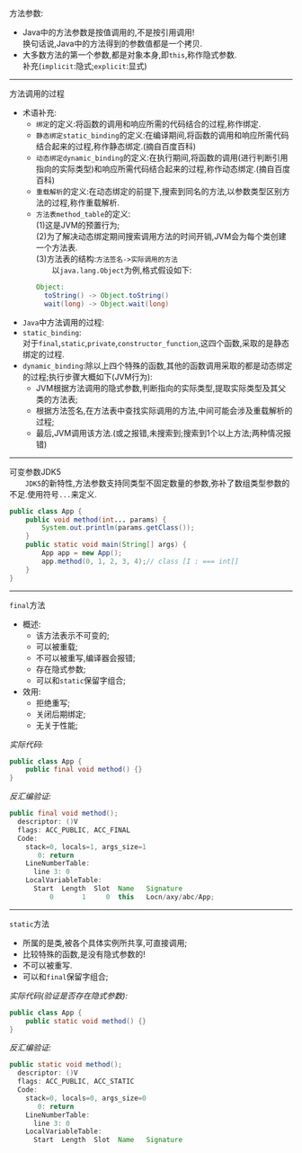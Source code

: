 方法参数:  
- Java中的方法参数是按值调用的,不是按引用调用!  
  换句话说,Java中的方法得到的参数值都是一个拷贝.  
- 大多数方法的第一个参数,都是对象本身,即`this`,称作隐式参数.  
  补充(`implicit`:隐式;`explicit`:显式)  

---

方法调用的过程  
- 术语补充:  
  - `绑定`的定义:将函数的调用和响应所需的代码结合的过程,称作绑定.  
  - `静态绑定static_binding`的定义:在编译期间,将函数的调用和响应所需代码结合起来的过程,称作静态绑定.(摘自百度百科)  
  -  `动态绑定dynamic_binding`的定义:在执行期间,将函数的调用(进行判断引用指向的实际类型)和响应所需代码结合起来的过程,称作动态绑定.(摘自百度百科)  
  - `重载解析`的定义:在动态绑定的前提下,搜索到同名的方法,以参数类型区别方法的过程,称作重载解析.  
  - `方法表method_table`的定义:  
    (1)这是JVM的预置行为;  
    (2)为了解决动态绑定期间搜索调用方法的时间开销,JVM会为每个类创建一个方法表.  
    (3)方法表的结构:`方法签名->实际调用的方法`  
    &#8195;&#8195;以`java.lang.Object`为例,格式假设如下:  
    ```java
    Object:
      toString() -> Object.toString()
      wait(long) -> Object.wait(long)
    ```  
- `Java`中方法调用的过程:  
- `static_binding`:  
  对于`final`,`static`,`private`,`constructor_function`,这四个函数,采取的是静态绑定的过程.  
- `dynamic_binding`:除以上四个特殊的函数,其他的函数调用采取的都是动态绑定的过程;执行步骤大概如下(JVM行为):  
  - JVM根据方法调用的隐式参数,判断指向的实际类型,提取实际类型及其父类的方法表;  
  - 根据方法签名,在方法表中查找实际调用的方法,中间可能会涉及重载解析的过程;  
  - 最后,JVM调用该方法.(或之报错,未搜索到;搜索到1个以上方法;两种情况报错)  

---

可变参数JDK5  
&#8195;&#8195;`JDK5`的新特性,方法参数支持同类型不固定数量的参数,弥补了数组类型参数的不足.使用符号`...`来定义.  
```java
public class App {  
    public void method(int... params) {  
        System.out.println(params.getClass());  
    }  
    public static void main(String[] args) {  
        App app = new App();  
        app.method(0, 1, 2, 3, 4);// class [I : === int[]  
    }  
}  
```  

---

`final`方法  
- 概述:  
  - 该方法表示不可变的;  
  - 可以被重载;  
  - 不可以被重写,编译器会报错;  
  - 存在隐式参数;  
  - 可以和`static`保留字组合;  
- 效用:  
  - 拒绝重写;  
  - 关闭后期绑定;  
  - 无关于性能;  

_实际代码:_  
```java
public class App {  
    public final void method() {}  
}  
```  
_反汇编验证:_  
```java
public final void method();  
  descriptor: ()V  
  flags: ACC_PUBLIC, ACC_FINAL  
  Code:  
    stack=0, locals=1, args_size=1  
       0: return  
    LineNumberTable:  
      line 3: 0  
    LocalVariableTable:  
      Start  Length  Slot  Name   Signature  
          0       1     0  this   Locn/axy/abc/App;  
```  

---

`static`方法  
- 所属的是类,被各个具体实例所共享,可直接调用;  
- 比较特殊的函数,是没有隐式参数的!  
- 不可以被重写.  
- 可以和`final`保留字组合;  

_实际代码(验证是否存在隐式参数):_  
```java
public class App {  
    public static void method() {}  
}  
```  
_反汇编验证:_  
```java
public static void method();  
  descriptor: ()V  
  flags: ACC_PUBLIC, ACC_STATIC  
  Code:  
    stack=0, locals=0, args_size=0  
       0: return  
    LineNumberTable:  
      line 3: 0  
    LocalVariableTable:  
      Start  Length  Slot  Name   Signature  
```  
